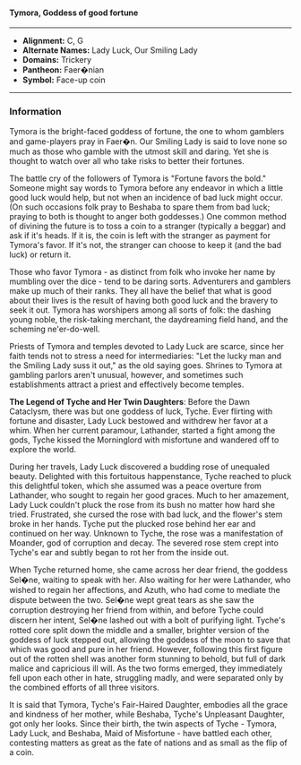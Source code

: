#### Tymora, Goddess of good fortune
___

- **Alignment:** C, G
- **Alternate Names:** Lady Luck, Our Smiling Lady
- **Domains:** Trickery
- **Pantheon:** Faer�nian
- **Symbol:** Face-up coin
___

### Information

Tymora is the bright-faced goddess of fortune, the one to whom gamblers and game-players pray in Faer�n. Our Smiling Lady is said to love none so much as those who gamble with the utmost skill and daring. Yet she is thought to watch over all who take risks to better their fortunes.

The battle cry of the followers of Tymora is "Fortune favors the bold." Someone might say words to Tymora before any endeavor in which a little good luck would help, but not when an incidence of bad luck might occur. (On such occasions folk pray to Beshaba to spare them from bad luck; praying to both is thought to anger both goddesses.) One common method of divining the future is to toss a coin to a stranger (typically a beggar) and ask if it's heads. If it is, the coin is left with the stranger as payment for Tymora's favor. If it's not, the stranger can choose to keep it (and the bad luck) or return it.

Those who favor Tymora - as distinct from folk who invoke her name by mumbling over the dice - tend to be daring sorts. Adventurers and gamblers make up much of their ranks. They all have the belief that what is good about their lives is the result of having both good luck and the bravery to seek it out. Tymora has worshipers among all sorts of folk: the dashing young noble, the risk-taking merchant, the daydreaming field hand, and the scheming ne'er-do-well.

Priests of Tymora and temples devoted to Lady Luck are scarce, since her faith tends not to stress a need for intermediaries: "Let the lucky man and the Smiling Lady suss it out," as the old saying goes. Shrines to Tymora at gambling parlors aren't unusual, however, and sometimes such establishments attract a priest and effectively become temples.

**The Legend of Tyche and Her Twin Daughters**: Before the Dawn Cataclysm, there was but one goddess of luck, Tyche. Ever flirting with fortune and disaster, Lady Luck bestowed and withdrew her favor at a whim. When her current paramour, Lathander, started a fight among the gods, Tyche kissed the Morninglord with misfortune and wandered off to explore the world.

During her travels, Lady Luck discovered a budding rose of unequaled beauty. Delighted with this fortuitous happenstance, Tyche reached to pluck this delightful token, which she assumed was a peace overture from Lathander, who sought to regain her good graces. Much to her amazement, Lady Luck couldn't pluck the rose from its bush no matter how hard she tried. Frustrated, she cursed the rose with bad luck, and the flower's stem broke in her hands. Tyche put the plucked rose behind her ear and continued on her way. Unknown to Tyche, the rose was a manifestation of Moander, god of corruption and decay. The severed rose stem crept into Tyche's ear and subtly began to rot her from the inside out.

When Tyche returned home, she came across her dear friend, the goddess Sel�ne, waiting to speak with her. Also waiting for her were Lathander, who wished to regain her affections, and Azuth, who had come to mediate the dispute between the two. Sel�ne wept great tears as she saw the corruption destroying her friend from within, and before Tyche could discern her intent, Sel�ne lashed out with a bolt of purifying light. Tyche's rotted core split down the middle and a smaller, brighter version of the goddess of luck stepped out, allowing the goddess of the moon to save that which was good and pure in her friend. However, following this first figure out of the rotten shell was another form stunning to behold, but full of dark malice and capricious ill will. As the two forms emerged, they immediately fell upon each other in hate, struggling madly, and were separated only by the combined efforts of all three visitors.

It is said that Tymora, Tyche's Fair-Haired Daughter, embodies all the grace and kindness of her mother, while Beshaba, Tyche's Unpleasant Daughter, got only her looks. Since their birth, the twin aspects of Tyche - Tymora, Lady Luck, and Beshaba, Maid of Misfortune - have battled each other, contesting matters as great as the fate of nations and as small as the flip of a coin.